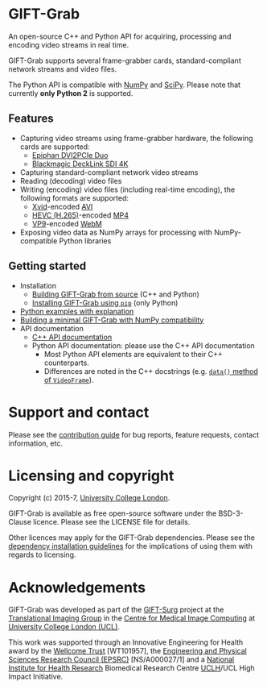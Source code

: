 # GIFT-Grab

An open-source C++ and Python API for acquiring, processing and encoding video streams in real time.

GIFT-Grab supports several frame-grabber cards, standard-compliant network streams and video files.

The Python API is compatible with [NumPy][numpy] and [SciPy][scipy].
Please note that currently **only Python 2** is supported.

[scipy]: https://www.scipy.org/
[numpy]: http://www.numpy.org/


## Features

* Capturing video streams using frame-grabber hardware, the following cards are supported:
   - [Epiphan DVI2PCIe Duo][e-dd]
   - [Blackmagic DeckLink SDI 4K][bm-dls4]
* Capturing standard-compliant network video streams
* Reading (decoding) video files
* Writing (encoding) video files (including real-time encoding), the following formats are supported:
   - [Xvid][xvid]-encoded [AVI][avi]
   - [HEVC (H.265)][hevc]-encoded [MP4][mp4]
   - [VP9][vp9]-encoded [WebM][webm]
* Exposing video data as NumPy arrays for processing with NumPy-compatible Python libraries


## Getting started

* Installation
   - [Building GIFT-Grab from source][build-from-source] (C++ and Python)
   - [Installing GIFT-Grab using `pip`][pip] (only Python)
* [Python examples with explanation][rtd]
* [Building a minimal GIFT-Grab with NumPy compatibility][gg-min]
* API documentation
   - [C++ API documentation](https://codedocs.xyz/gift-surg/GIFT-Grab/)
   - Python API documentation: please use the C++ API documentation
      * Most Python API elements are equivalent to their C++ counterparts.
      * Differences are noted in the C++ docstrings (e.g. [`data()` method of `VideoFrame`][vf-data]).


[gg-min]: doc/minimal.md
[rtd]: http://gift-grab.rtfd.io
[pip-install-ops]: https://pip.pypa.io/en/stable/reference/pip_install/#cmdoption-install-option
[vf-data]: https://codedocs.xyz/gift-surg/GIFT-Grab/classgg_1_1_video_frame.html#a458e15b00b5b2d39855db76215c44055
[build-from-source]: doc/build.md
[pip]: doc/pypi.md


[e-dd]: http://www.epiphan.com/products/dvi2pcie-duo/
[bm-dls4]: https://www.blackmagicdesign.com/products/decklink/models
[xvid]: https://www.xvid.com/
[avi]: https://msdn.microsoft.com/en-us/library/windows/desktop/dd318189(v=vs.85).aspx
[hevc]: http://www.itu.int/ITU-T/recommendations/rec.aspx?rec=11885
[mp4]: http://www.iso.org/iso/catalogue_detail.htm?csnumber=38538
[vp9]:http://www.webmproject.org/vp9/
[webm]: https://www.webmproject.org/users/


# Support and contact

Please see the [contribution guide][cg] for bug reports, feature requests, contact information, etc.

[cg]: CONTRIBUTING.md

# Licensing and copyright

Copyright (c) 2015-7, [University College London][ucl].

GIFT-Grab is available as free open-source software under the BSD-3-Clause licence.
Please see the LICENSE file for details.

Other licences may apply for the GIFT-Grab dependencies.
Please see the [dependency installation guidelines][gg-tips] for the implications of using them with regards to licensing.

[gg-tips]: doc/tips.md


# Acknowledgements

GIFT-Grab was developed as part of the [GIFT-Surg][giftsurg] project at the [Translational Imaging Group][tig] in the [Centre for Medical Image Computing][cmic] at [University College London (UCL)][ucl].

This work was supported through an Innovative Engineering for Health award by the [Wellcome Trust][wellcometrust] [WT101957], the [Engineering and Physical Sciences Research Council (EPSRC)][epsrc] [NS/A000027/1] and a [National Institute for Health Research][nihr] Biomedical Research Centre [UCLH][uclh]/UCL High Impact Initiative.


[tig]: http://cmictig.cs.ucl.ac.uk
[giftsurg]: http://www.gift-surg.ac.uk
[cmic]: http://cmic.cs.ucl.ac.uk
[ucl]: http://www.ucl.ac.uk
[nihr]: http://www.nihr.ac.uk/research
[uclh]: http://www.uclh.nhs.uk
[epsrc]: http://www.epsrc.ac.uk
[wellcometrust]: http://www.wellcome.ac.uk
